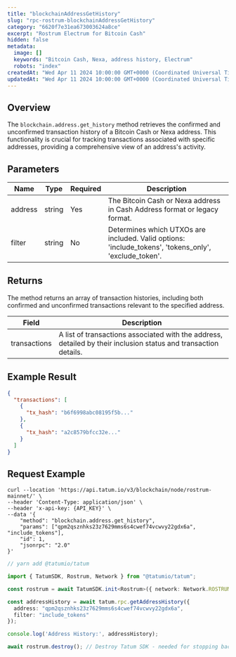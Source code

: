 ```yaml
---
title: "blockchainAddressGetHistory"
slug: "rpc-rostrum-blockchainAddressGetHistory"
category: "6620f7e31ea673003624a8ce"
excerpt: "Rostrum Electrum for Bitcoin Cash"
hidden: false
metadata:
  image: []
  keywords: "Bitcoin Cash, Nexa, address history, Electrum"
  robots: "index"
createdAt: "Wed Apr 11 2024 10:00:00 GMT+0000 (Coordinated Universal Time)"
updatedAt: "Wed Apr 11 2024 10:00:00 GMT+0000 (Coordinated Universal Time)"
---
```


## Overview

The `blockchain.address.get_history` method retrieves the confirmed and unconfirmed transaction history of a Bitcoin Cash or Nexa address. This functionality is crucial for tracking transactions associated with specific addresses, providing a comprehensive view of an address's activity.

## Parameters

| Name     | Type   | Required | Description                                                                |
| -------- | ------ | -------- | -------------------------------------------------------------------------- |
| address  | string | Yes      | The Bitcoin Cash or Nexa address in Cash Address format or legacy format.  |
| filter   | string | No       | Determines which UTXOs are included. Valid options: 'include_tokens', 'tokens_only', 'exclude_token'. |

## Returns

The method returns an array of transaction histories, including both confirmed and unconfirmed transactions relevant to the specified address.

| Field       | Description                                                              |
| ----------- | ------------------------------------------------------------------------ |
| transactions| A list of transactions associated with the address, detailed by their inclusion status and transaction details. |

## Example Result

```json
{
  "transactions": [
    {
      "tx_hash": "b6f6998abc08195f5b..."
    },
    {
      "tx_hash": "a2c8579bfcc32e..."
    }
  ]
}
```

## Request Example

```curl /cURL
curl --location 'https://api.tatum.io/v3/blockchain/node/rostrum-mainnet/' \
--header 'Content-Type: application/json' \
--header 'x-api-key: {API_KEY}' \
--data '{
    "method": "blockchain.address.get_history",
    "params": ["qpm2qsznhks23z7629mms6s4cwef74vcwvy22gdx6a", "include_tokens"],
    "id": 1,
    "jsonrpc": "2.0"
}'
```
```typescript
// yarn add @tatumio/tatum

import { TatumSDK, Rostrum, Network } from "@tatumio/tatum";

const rostrum = await TatumSDK.init<Rostrum>({ network: Network.ROSTRUM_MAINNET });

const addressHistory = await tatum.rpc.getAddressHistory({
  address: "qpm2qsznhks23z7629mms6s4cwef74vcwvy22gdx6a",
  filter: "include_tokens"
});

console.log('Address History:', addressHistory);

await rostrum.destroy(); // Destroy Tatum SDK - needed for stopping background jobs when done
```
